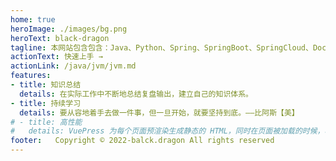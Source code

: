 ```yaml
---
home: true
heroImage: ./images/bg.png
heroText: black-dragon
tagline: 本网站包含包含：Java、Python、Spring、SpringBoot、SpringCloud、Docker、数据库、中间件等...
actionText: 快速上手 →
actionLink: /java/jvm/jvm.md
features:
- title: 知识总结
  details: 在实际工作中不断地总结复盘输出，建立自己的知识体系。
- title: 持续学习
  details: 要从容地着手去做一件事，但一旦开始，就要坚持到底。——比阿斯【美】
# - title: 高性能
#   details: VuePress 为每个页面预渲染生成静态的 HTML，同时在页面被加载的时候，将作为 SPA 运行。
footer:   Copyright © 2022-balck.dragon All rights reserved
---
```

